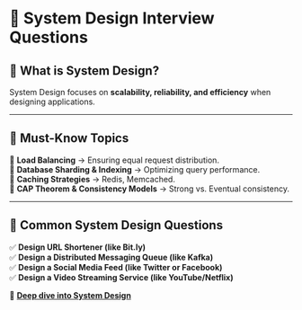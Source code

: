 # 📂 System Design Interview Questions  

## **📌 What is System Design?**  
System Design focuses on **scalability, reliability, and efficiency** when designing applications.  

---

## **📌 Must-Know Topics**  
🔹 **Load Balancing** → Ensuring equal request distribution.  
🔹 **Database Sharding & Indexing** → Optimizing query performance.  
🔹 **Caching Strategies** → Redis, Memcached.  
🔹 **CAP Theorem & Consistency Models** → Strong vs. Eventual consistency.  

---

## **📌 Common System Design Questions**  
✅ **Design URL Shortener (like Bit.ly)**  
✅ **Design a Distributed Messaging Queue (like Kafka)**  
✅ **Design a Social Media Feed (like Twitter or Facebook)**  
✅ **Design a Video Streaming Service (like YouTube/Netflix)**  

📜 **[Deep dive into System Design](https://www.educative.io/courses/grokking-the-system-design-interview)**  

